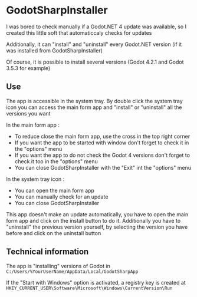 # GodotSharpInstaller

I was bored to check manually if a Godot.NET 4 update was available, so I created this little soft that automaticcaly checks for updates

Additionally, it can "install" and "uninstall" every Godot.NET version (if it was installed from GodotSharpInstaller)

Of course, it is possible to install several versions (Godot 4.2.1 and Godot 3.5.3 for example)

## Use

The app is accessible in the system tray. By double click the system tray icon you can access the main form app and "install" or "uninstall" all the versions you want

In the main form app :

 - To reduce close the main form app, use the cross in the top right corner
 - If you want the app to be started with window don't forget to check it in the "options" menu
 - If you want the app to do not check the Godot 4 versions don't forget to check it too in the "options" menu
 - You can close GodotSharpInstaller with the "Exit" int the "options" menu

In the system tray icon :

 - You can open the main form app
 - You can manually check for an update
 - You can close GodotSharpInstaller

 This app doesn't make an update automatically, you have to open the main form app and click on the install button to do it. Additionally you have to "uninstall" the previous version yourself, by selecting the version you have before and click on the uninstall button
 
## Technical information

The app is "installing" versions of Godot in ```C:/Users/%YourUserName/AppData/Local/GodotSharpApp```

If the "Start with Windows" option is activated, a registry key is created at ```HKEY_CURRENT_USER\Software\Microsoft\Windows\CurrentVersion\Run```

